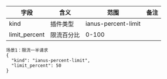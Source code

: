 
字段 | 含义 | 范围 | 备注 |
---|---|---|---|
kind | 插件类型 | ianus-percent-limit | | 
limit_percent | 限流百分比 | 0-100 | |


```
场景1：限流一半请求
{
  "kind": "ianus-percent-limit",
  "limit_percent": 50
}
```
